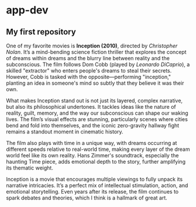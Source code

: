 # app-dev



## My first repository

One of my favorite movies is **Inception (2010)**, directed by *Christopher Nolan*. It’s a mind-bending science fiction thriller that explores the concept of dreams within dreams and the blurry line between reality and the subconscious. The film follows Dom Cobb (played by *Leonardo DiCaprio*), a skilled "extractor" who enters people's dreams to steal their secrets. However, Cobb is tasked with the opposite—performing "inception," planting an idea in someone's mind so subtly that they believe it was their own.

What makes Inception stand out is not just its layered, complex narrative, but also its philosophical undertones. It tackles ideas like the nature of reality, guilt, memory, and the way our subconscious can shape our waking lives. The film’s visual effects are stunning, particularly scenes where cities bend and fold into themselves, and the iconic zero-gravity hallway fight remains a standout moment in cinematic history.

The film also plays with time in a unique way, with dreams occurring at different speeds relative to real-world time, making every layer of the dream world feel like its own reality. Hans Zimmer's soundtrack, especially the haunting Time piece, adds emotional depth to the story, further amplifying its thematic weight.

Inception is a movie that encourages multiple viewings to fully unpack its narrative intricacies. It’s a perfect mix of intellectual stimulation, action, and emotional storytelling. Even years after its release, the film continues to spark debates and theories, which I think is a hallmark of great art.
